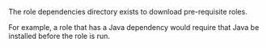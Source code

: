 The role dependencies directory exists to download pre-requisite roles.

For example, a role that has a Java dependency would require that Java be
installed before the role is run.